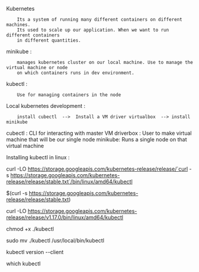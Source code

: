 Kubernetes

        Its a system of running many different containers on different machines.
        Its used to scale up our application. When we want to run different containers
        in different quantities.
  
minikube :
        
        manages kubernetes cluster on our local machine. Use to manage the virtual machine or node 
        on which containers runs in dev environment. 
        
kubectl : 
       
        Use for managing containers in the node
        
        
Local kubernetes development :
        
        install cubectl  -->  Install a VM driver virtualbox  --> install minikube
        
cubectl : CLI for interacting with master
VM driverbox : User to make virtual machine that will be our single node
minikube: Runs a single node on that virtual machine


Installing kubectl in linux :


curl -LO https://storage.googleapis.com/kubernetes-release/release/`curl -s https://storage.googleapis.com/kubernetes-release/release/stable.txt`/bin/linux/amd64/kubectl

$(curl -s https://storage.googleapis.com/kubernetes-release/release/stable.txt)

curl -LO https://storage.googleapis.com/kubernetes-release/release/v1.17.0/bin/linux/amd64/kubectl

chmod +x ./kubectl

sudo mv ./kubectl /usr/local/bin/kubectl


kubectl version --client

which kubectl

        

  
